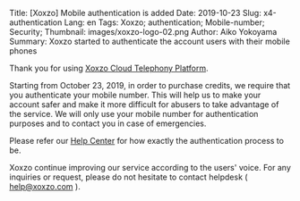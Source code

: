 Title: [Xoxzo] Mobile authentication is added
Date: 2019-10-23
Slug: x4-authentication
Lang: en
Tags: Xoxzo; authentication; Mobile-number; Security;
Thumbnail: images/xoxzo-logo-02.png
Author: Aiko Yokoyama
Summary: Xoxzo started to authenticate the account users with their mobile phones

Thank you for using [Xoxzo Cloud Telephony Platform](https://www.xoxzo.com/en).

Starting from October 23, 2019, in order to purchase credits, we require that you authenticate your mobile number. This will help us to make your account safer and make it more difficult for abusers to take advantage of the service. We will only use your mobile number for authentication purposes and to contact you in case of emergencies.

Please refer our [Help Center]() for how exactly the authentication process to be.

Xoxzo continue improving our service according to the users' voice.
For any inquiries or request, please do not hesitate to contact helpdesk ( help@xoxzo.com ).


